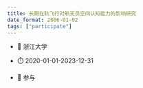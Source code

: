 ```yaml
---
title: 长期在轨飞行对航天员空间认知能力的影响研究
date_format: 2006-01-02
tags: ["participate"]
---
```



- :notebook: 浙江大学

- :stopwatch: 2020-01-01-2023-12-31

- :boy: 参与
